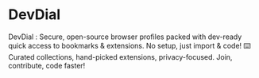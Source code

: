 # DevDial
DevDial : Secure, open-source browser profiles packed with dev-ready quick access to bookmarks &amp; extensions.  No setup, just import &amp; code! ⌨️ Curated collections, hand-picked extensions, privacy-focused.  Join, contribute, code faster! 
